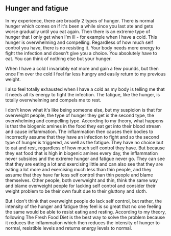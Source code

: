 ## Hunger and fatigue

In my experience, there are broadly 2 types of hunger. There is normal hunger which comes on if it's been a while since you last ate and gets worse gradually until you eat again. Then there is an extreme type of hunger that I only get when I'm ill - for example when I have a cold. This hunger is overwhelming and compelling. Regardless of how much self control you have, there is no resisting it. Your body needs more energy to fight the infection and doesn't give you a choice. You absolutely have to eat. You can think of nothing else but your hunger. 

When I have a cold I invariably eat more and gain a few pounds, but then once I'm over the cold I feel far less hungry and easily return to my previous weight. 

I also feel totally exhausted when I have a cold as my body is telling me that it needs all its energy to fight the infection. The fatigue, like the hunger, is totally overwhelming and compels me to rest.

I don't know what it's like being someone else, but my suspicion is that for overweight people, the type of hunger they get is the second type, the overwhelming and compelling type. According to my theory, what happens is that the biogenic amines in the food they eat get into their blood stream and cause inflammation. The inflammation then causes their bodies to incorrectly assume that they have an infection to fight and so the second type of hunger is triggered, as well as the fatigue. They have no choice but to eat and rest, regardless of how much self control they have. But because they eat food that is high in biogenic amines every day, the inflammation never subsides and the extreme hunger and fatigue never go. They can see that they are eating a lot and exercising little and can also see that they are eating a lot more and exercising much less than thin people, and they assume that they have far less self control than thin people and blame themselves. Other people, both overweight and thin, think the same way and blame overweight people for lacking self control and consider their weight problem to be their own fault due to their gluttony and sloth.

But I don't think that overweight people do lack self control, but rather, the intensity of the hunger and fatigue they feel is so great that no one feeling the same would be able to resist eating and resting. According to my theory, following The Fresh Food Diet is the best way to solve the problem because it reduces the inflammation which then reduces the intensity of hunger to normal, resistible levels and returns energy levels to normal.
